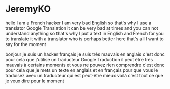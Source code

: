 # JeremyKO 
hello I am a French hacker I am very bad English so that's why I use a translator Google Translation it can be very bad at times and you can not understand anything so that's why I put a text in English and French for you to translate it with a translator who is perhaps better here that's all I want to say for the moment

bonjour je suis un hacker français je suis très mauvais en anglais c'est donc pour cela que j'utilise un traducteur Google Traduction il peut être très mauvais à certains moments et vous ne pouvez rien comprendre c'est donc pour cela que je mets un texte en anglais et en français pour que vous le traduisez avec un traducteur qui est peut-être mieux voilà c'est tout ce que je veux dire pour le moment
